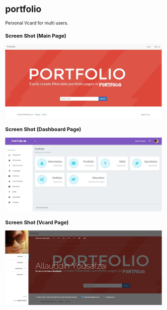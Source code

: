 # portfolio

Personal Vcard for multi users. 

### Screen Shot (Main Page)

![alt tag](https://github.com/Sprinkle7/portfolio/blob/master/moje/front.jpg)

### Screen Shot (Dashboard Page)

![alt tag](https://github.com/Sprinkle7/portfolio/blob/master/moje/dashboard.JPG)

### Screen Shot (Vcard Page)

![alt tag](https://github.com/Sprinkle7/portfolio/blob/master/moje/fronts.JPG)

